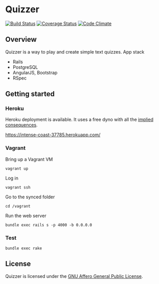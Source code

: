 # Quizzer
[![Build Status](https://travis-ci.org/nmuzychuk/quizzer.svg?branch=master)](https://travis-ci.org/nmuzychuk/quizzer)
[![Coverage Status](https://coveralls.io/repos/github/nmuzychuk/quizzer/badge.svg?branch=master)](https://coveralls.io/github/nmuzychuk/quizzer?branch=master)
[![Code Climate](https://codeclimate.com/github/nmuzychuk/quizzer/badges/gpa.svg)](https://codeclimate.com/github/nmuzychuk/quizzer)

## Overview
Quizzer is a way to play and create simple text quizzes. App stack
- Rails
- PostgreSQL
- AngularJS, Bootstrap
- RSpec

## Getting started

### Heroku
Heroku deployment is available. It uses a free dyno with all the [implied consequences](https://devcenter.heroku.com/articles/free-dyno-hour-faq).

https://intense-coast-37785.herokuapp.com/

### Vagrant
Bring up a Vagrant VM
```console
vagrant up
```
Log in
```console
vagrant ssh
```
Go to the synced folder
```console
cd /vagrant
```

Run the web server
```console
bundle exec rails s -p 4000 -b 0.0.0.0
```

### Test
```console
bundle exec rake
```

## License
Quizzer is licensed under the [GNU Affero General Public License](LICENSE).
